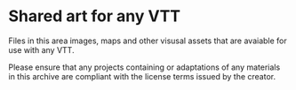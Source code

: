 # Shared art for any VTT

Files in this area images, maps and other visusal assets that are avaiable for use with any VTT.

Please ensure that any projects containing or adaptations of any materials in this archive are compliant with the license terms issued by the creator.
